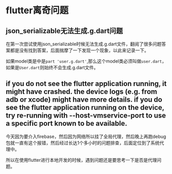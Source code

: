# flutter离奇问题

## json_serializable无法生成.g.dart问题

在第一次尝试使用json_serializable时候无法生成.g.dart文件，翻阅了很多问题答案都是没有找到答案，后面揣摩了一下发现一个现象，以此来记录一下。

如果model类是中是`part 'user.g.dart'`,那么这个model类必须叫做`user.dart`，如果是`User.dart`则始终不会生成.g.dart文件。

## if you do not see the flutter application running, it might have crashed. the device logs (e.g. from adb or xcode) might have more details. if you do see the flutter application running on the device, try re-running with --host-vmservice-port to use a specific port known to be available.

今天因为要介入firebase，然后因为网络所以挂了全局代理，然后晚上再跑debug包就一直有这个报错，然后经过长达1个多小时的问题排查，后面定位到了系统代理中。

所以在使用flutter进行本地开发的时候，遇到问题还是要思考一下是否是代理问题。
